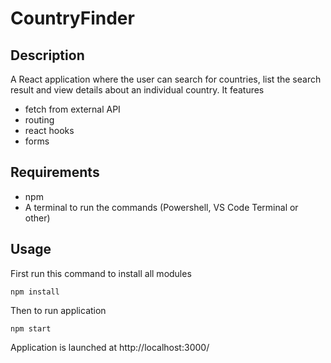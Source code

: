 # CountryFinder

## Description

A React application where the user can search for countries, list the search result and view details about an individual country. It features 

* fetch from external API
* routing
* react hooks
* forms

## Requirements

* npm
* A terminal to run the commands (Powershell, VS Code Terminal or other)

## Usage

First run this command to install all modules

    npm install
  
Then to run application

    npm start
  
 Application is launched at http://localhost:3000/
